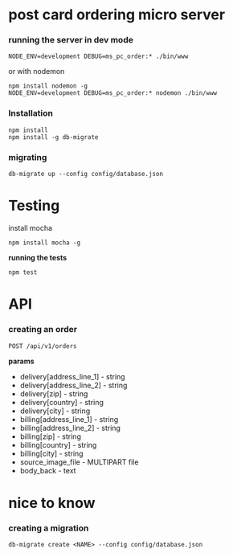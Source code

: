 # post card ordering micro server #

### running the server in dev mode ###

    NODE_ENV=development DEBUG=ms_pc_order:* ./bin/www

or with nodemon

    npm install nodemon -g
    NODE_ENV=development DEBUG=ms_pc_order:* nodemon ./bin/www

### Installation ###

    npm install
    npm install -g db-migrate

### migrating ###

    db-migrate up --config config/database.json


# Testing #

install mocha

    npm install mocha -g

**running the tests**

    npm test

# API #

### creating an order ###

    POST /api/v1/orders

**params**

 * delivery[address_line_1] - string
 * delivery[address_line_2] - string
 * delivery[zip] - string
 * delivery[country] - string
 * delivery[city] - string
 * billing[address_line_1] - string
 * billing[address_line_2] - string
 * billing[zip] - string
 * billing[country] - string
 * billing[city] - string
 * source_image_file - MULTIPART file
 * body_back - text



# nice to know #

### creating a migration ###

    db-migrate create <NAME> --config config/database.json
